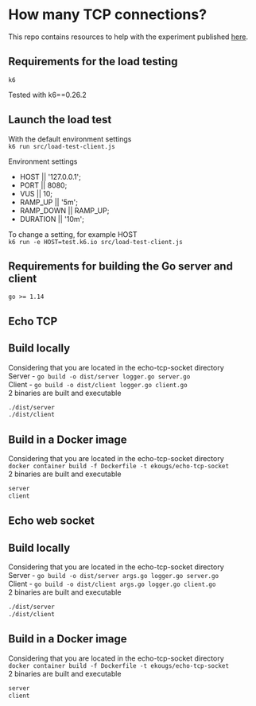 # How many TCP connections?

This repo contains resources to help with the experiment published [here](https://example.com).

## Requirements for the load testing
```
k6
```
Tested with k6==0.26.2

## Launch the load test
With the default environment settings  
`k6 run src/load-test-client.js`

Environment settings
* HOST || '127.0.0.1';
* PORT || 8080;
* VUS || 10;
* RAMP_UP || '5m';
* RAMP_DOWN || RAMP_UP;
* DURATION || '10m';

To change a setting, for example HOST  
`k6 run -e HOST=test.k6.io src/load-test-client.js`

## Requirements for building the Go server and client
```
go >= 1.14
```

## Echo TCP
## Build locally
Considering that you are located in the echo-tcp-socket directory  
Server - `go build -o dist/server logger.go server.go`  
Client - `go build -o dist/client logger.go client.go`  
2 binaries are built and executable
```bash
./dist/server
./dist/client
```

## Build in a Docker image
Considering that you are located in the echo-tcp-socket directory  
`docker container build -f Dockerfile -t ekougs/echo-tcp-socket`  
2 binaries are built and executable
```bash
server
client
```

## Echo web socket
## Build locally
Considering that you are located in the echo-tcp-socket directory  
Server - `go build -o dist/server args.go logger.go server.go`  
Client - `go build -o dist/client args.go logger.go client.go`  
2 binaries are built and executable
```bash
./dist/server
./dist/client
```

## Build in a Docker image
Considering that you are located in the echo-tcp-socket directory  
`docker container build -f Dockerfile -t ekougs/echo-tcp-socket`  
2 binaries are built and executable
```bash
server
client
```
